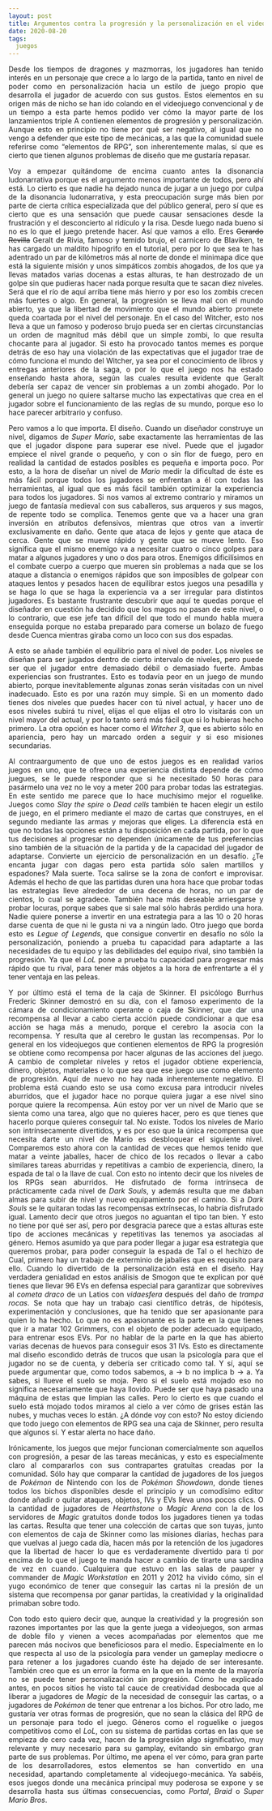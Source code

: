 ```yaml
---
layout: post
title: Argumentos contra la progresión y la personalización en el videojuego
date: 2020-08-20
tags:
  juegos
---
```

<p style='text-align: justify;'>Desde los tiempos de dragones y mazmorras, los jugadores han tenido interés en un personaje que crece a lo largo de la partida, tanto en nivel de poder como en personalización hacia un estilo de juego propio que desarrolla el jugador de acuerdo con sus gustos. Estos elementos en su origen más de nicho se han ido colando en el videojuego convencional y de un tiempo a esta parte hemos podido ver cómo la mayor parte de los lanzamientos triple A contienen elementos de progresión y personalización. Aunque esto en principio no tiene por qué ser negativo, al igual que no vengo a defender que este tipo de mecánicas, a las que la comunidad suele referirse como “elementos de RPG”, son inherentemente malas, sí que es cierto que tienen algunos problemas de diseño que me gustaría repasar.</p>

<p style='text-align: justify;'>Voy a empezar quitándome de encima cuanto antes la disonancia ludonarrativa porque es el argumento menos importante de todos, pero ahí está. Lo cierto es que nadie ha dejado nunca de jugar a un juego por culpa de la disonancia ludonarrativa, y esta preocupación surge más bien por parte de cierta crítica especializada que del público general, pero sí que es cierto que es una sensación que puede causar sensaciones desde la frustración y el desconcierto al ridículo y la risa. Desde luego nada bueno si no es lo que el juego pretende hacer. Así que vamos a ello. Eres <del>Gerardo Revilla</del> Geralt de Rivia, famoso y temido brujo, el carnicero de Blaviken, te has cargado un maldito hipogrifo en el tutorial, pero por lo que sea te has adentrado un par de kilómetros más al norte de donde el minimapa dice que está la siguiente misión y unos simpáticos zombis ahogados, de los que ya llevas matados varias docenas a estas alturas, te han destrozado de un golpe sin que pudieras hacer nada porque resulta que te sacan diez niveles. Será que el río de aquí arriba tiene más hierro y por eso los zombis crecen más fuertes o algo. En general, la progresión se lleva mal con el mundo abierto, ya que la libertad de movimiento que el mundo abierto promete queda coartada por el nivel del personaje. En el caso del Witcher, esto nos lleva a que un famoso y poderoso brujo pueda ser en ciertas circunstancias un orden de magnitud más débil que un simple zombi, lo que resulta chocante para al jugador. Si esto ha provocado tantos memes es porque detrás de eso hay una violación de las expectativas que el jugador trae de cómo funciona el mundo del Witcher, ya sea por el conocimiento de libros y entregas anteriores de la saga, o por lo que el juego nos ha estado enseñando hasta ahora, según las cuales resulta evidente que Geralt debería ser capaz de vencer sin problemas a un zombi ahogado. Por lo general un juego no quiere saltarse mucho las expectativas que crea en el jugador sobre el funcionamiento de las reglas de su mundo, porque eso lo hace parecer arbitrario y confuso.</p>

<p style='text-align: justify;'>Pero vamos a lo que importa. El diseño. Cuando un diseñador construye un nivel, digamos de <i>Super Mario</i>, sabe exactamente las herramientas de las que el jugador dispone para superar ese nivel. Puede que el jugador empiece el nivel grande o pequeño, y con o sin flor de fuego, pero en realidad la cantidad de estados posibles es pequeña e importa poco. Por esto, a la hora de diseñar un nivel de <i>Mario</i> medir la dificultad de éste es más fácil porque todos los jugadores se enfrentan a él con todas las herramientas, al igual que es más fácil también optimizar la experiencia para todos los jugadores. Si nos vamos al extremo contrario y miramos un juego de fantasía medieval con sus caballeros, sus arqueros y sus magos, de repente todo se complica. Tenemos gente que va a hacer una gran inversión en atributos defensivos, mientras que otros van a invertir exclusivamente en daño. Gente que ataca de lejos y gente que ataca de cerca. Gente que se mueve rápido y gente que se mueve lento. Eso significa que el mismo enemigo va a necesitar cuatro o cinco golpes para matar a algunos jugadores y uno o dos para otros. Enemigos dificilísimos en el combate cuerpo a cuerpo que mueren sin problemas a nada que se los ataque a distancia o enemigos rápidos que son imposibles de golpear con ataques lentos y pesados hacen de equilibrar estos juegos una pesadilla y se haga lo que se haga la experiencia va a ser irregular para distintos jugadores. Es bastante frustrante descubrir que aquí te quedas porque el diseñador en cuestión ha decidido que los magos no pasan de este nivel, o lo contrario, que ese jefe tan difícil del que todo el mundo habla muera enseguida porque no estaba preparado para comerse un bolazo de fuego desde Cuenca mientras giraba como un loco con sus dos espadas.</p>

<p style='text-align: justify;'>A esto se añade también el equilibrio para el nivel de poder. Los niveles se diseñan para ser jugados dentro de cierto intervalo de niveles, pero puede ser que el jugador entre demasiado débil o demasiado fuerte. Ambas experiencias son frustrantes. Esto es todavía peor en un juego de mundo abierto, porque inevitablemente algunas zonas serán visitadas con un nivel inadecuado. Esto es por una razón muy simple. Si en un momento dado tienes dos niveles que puedes hacer con tú nivel actual, y hacer uno de esos niveles subirá tu nivel, elijas el que elijas el otro lo visitarás con un nivel mayor del actual, y por lo tanto será más fácil que si lo hubieras hecho primero. La otra opción es hacer como el <i>Witcher 3</i>, que es abierto sólo en apariencia, pero hay un marcado orden a seguir y si eso misiones secundarias.</p>

<p style='text-align: justify;'>Al contraargumento de que uno de estos juegos es en realidad varios juegos en uno, que te ofrece una experiencia distinta depende de cómo juegues, se le puede responder que si he necesitado 50 horas para pasármelo una vez no le voy a meter 200 para probar todas las estrategias. En este sentido me parece que lo hace muchísimo mejor el roguelike. Juegos como <i>Slay the spire</i> o <i>Dead cells</i> también te hacen elegir un estilo de juego, en el primero mediante el mazo de cartas que construyes, en el segundo mediante las armas y mejoras que eliges. La diferencia está en que no todas las opciones están a tu disposición en cada partida, por lo que tus decisiones al progresar no dependen únicamente de tus preferencias sino también de la situación de la partida y de la capacidad del jugador de adaptarse. Convierte un ejercicio de personalización en un desafío. ¿Te encanta jugar con dagas pero esta partida sólo salen martillos y espadones? Mala suerte. Toca salirse se la zona de confort e improvisar. Además el hecho de que las partidas duren una hora hace que probar todas las estrategias lleve alrededor de una decena de horas, no un par de cientos, lo cual se agradece. También hace más deseable arriesgarse y probar locuras, porque sabes que si sale mal sólo habrás perdido una hora. Nadie quiere ponerse a invertir en una estrategia para a las 10 o 20 horas darse cuenta de que ni le gusta ni va a ningún lado. Otro juego que borda esto es <i>Legue of Legends</i>, que consigue convertir en desafío no sólo la personalización, poniendo a prueba tu capacidad para adaptarte a las necesidades de tu equipo y las debilidades del equipo rival, sino también la progresión. Ya que el <i>LoL</i> pone a prueba tu capacidad para progresar más rápido que tu rival, para tener más objetos a la hora de enfrentarte a él y tener ventaja en las peleas.</p>

<p style='text-align: justify;'>Y por último está el tema de la caja de Skinner. El psicólogo Burrhus Frederic Skinner demostró en su día, con el famoso experimento de la cámara de condicionamiento operante o caja de Skinner, que dar una recompensa al llevar a cabo cierta acción puede condicionar a que esa acción se haga más a menudo, porque el cerebro la asocia con la recompensa. Y resulta que al cerebro le gustan las recompensas. Por lo general en los videojuegos que contienen elementos de RPG la progresión se obtiene como recompensa por hacer algunas de las acciones del juego. A cambio de completar niveles y retos el jugador obtiene experiencia, dinero, objetos, materiales o lo que sea que ese juego use como elemento de progresión. Aquí de nuevo no hay nada inherentemente negativo. El problema está cuando esto se usa como excusa para introducir niveles aburridos, que el jugador hace no porque quiera jugar a ese nivel sino porque quiere la recompensa. Aún estoy por ver un nivel de Mario que se sienta como una tarea, algo que no quieres hacer, pero es que tienes que hacerlo porque quieres conseguir tal. No existe. Todos los niveles de Mario son intrínsecamente divertidos, y es por eso que la única recompensa que necesita darte un nivel de Mario es desbloquear el siguiente nivel. Comparemos esto ahora con la cantidad de veces que hemos tenido que matar a veinte jabalíes, hacer de chico de los recados o llevar a cabo similares tareas aburridas y repetitivas a cambio de experiencia, dinero, la espada de tal o la llave de cual. Con esto no intento decir que los niveles de los RPGs sean aburridos. He disfrutado de forma intrínseca de prácticamente cada nivel de <i>Dark Souls</i>, y además resulta que me daban almas para subir de nivel y nuevo equipamiento por el camino. Si a <i>Dark Souls</i> se le quitaran todas las recompensas extrínsecas, lo habría disfrutado igual. Lamento decir que otros juegos no aguantan el tipo tan bien. Y esto no tiene por qué ser así, pero por desgracia parece que a estas alturas este tipo de acciones mecánicas y repetitivas las tenemos ya asociadas al género. Hemos asumido ya que para poder llegar a jugar esa estrategia que queremos probar, para poder conseguir la espada de Tal o el hechizo de Cual, primero hay un trabajo de exterminio de jabalíes que es requisito para ello. Cuando lo divertido de la personalización está en el diseño. Hay verdadera genialidad en estos análisis de Smogon que te explican por qué tienes que llevar 96 EVs en defensa especial para garantizar que sobrevives al <i>cometa draco</i> de un Latios con <i>vidaesfera</i> después del daño de <i>trampa rocas</i>. Se nota que hay un trabajo casi científico detrás, de hipótesis, experimentación y conclusiones, que ha tenido que ser apasionante para quien lo ha hecho. Lo que no es apasionante es la parte en la que tienes que ir a matar 102 Grimmers, con el objeto de poder adecuado equipado, para entrenar esos EVs. Por no hablar de la parte en la que has abierto varias decenas de huevos para conseguir esos 31 IVs. Esto es directamente mal diseño escondido detrás de trucos que usan la psicología para que el jugador no se de cuenta, y debería ser criticado como tal. Y sí, aquí se puede argumentar que, como todos sabemos, a -> b no implica b -> a. Ya sabes, si llueve el suelo se moja. Pero si el suelo está mojado eso no significa necesariamente que haya llovido. Puede ser que haya pasado una máquina de estas que limpian las calles. Pero lo cierto es que cuando el suelo está mojado todos miramos al cielo a ver cómo de grises están las nubes, y muchas veces lo están. ¿A dónde voy con esto? No estoy diciendo que todo juego con elementos de RPG sea una caja de Skinner, pero resulta que algunos sí. Y estar alerta no hace daño.</p>

<p style='text-align: justify;'>Irónicamente, los juegos que mejor funcionan comercialmente son aquellos con progresión, a pesar de las tareas mecánicas, y esto es especialmente claro al compararlos con sus contrapartes gratuitas creadas por la comunidad. Sólo hay que comparar la cantidad de jugadores de los juegos de <i>Pokémon</i> de Nintendo con los de <i>Pokémon Showdown</i>, donde tienes todos los bichos disponibles desde el principio y un comodísimo editor donde añadir o quitar ataques, objetos, IVs y EVs lleva unos pocos clics. O la cantidad de jugadores de <i>Hearthstone</i> o <i>Magic Arena</i> con la de los servidores de <i>Magic</i> gratuitos donde todos los jugadores tienen ya todas las cartas. Resulta que tener una colección de cartas que son tuyas, junto con elementos de caja de Skinner como las misiones diarias, hechas para que vuelvas al juego cada día, hacen más por la retención de los jugadores que la libertad de hacer lo que es verdaderamente divertido para ti por encima de lo que el juego te manda hacer a cambio de tirarte una sardina de vez en cuando. Cualquiera que estuvo en las salas de pauper y commander de <i>Magic Workstation</i> en 2011 y 2012 ha vivido cómo, sin el yugo económico de tener que conseguir las cartas ni la presión de un sistema que recompensa por ganar partidas, la creatividad y la originalidad primaban sobre todo.</p>

<p style='text-align: justify;'>Con todo esto quiero decir que, aunque la creatividad y la progresión son razones importantes por las que la gente juega a videojuegos, son armas de doble filo y vienen a veces acompañadas por elementos que me parecen más nocivos que beneficiosos para el medio. Especialmente en lo que respecta al uso de la psicología para vender un gameplay mediocre o para retener a los jugadores cuando éste ha dejado de ser interesante. También creo que es un error la forma en la que en la mente de la mayoría no se puede tener personalización sin progresión. Cómo he explicado antes, en pocos sitios he visto tal cauce de creatividad desbocada que al liberar a jugadores de <i>Magic</i> de la necesidad de conseguir las cartas, o a jugadores de <i>Pokémon</i> de tener que entrenar a los bichos. Por otro lado, me gustaría ver otras formas de progresión, que no sean la clásica del RPG de un personaje para todo el juego. Géneros como el roguelike o juegos competitivos como el <i>LoL</i>, con su sistema de partidas cortas en las que se empieza de cero cada vez, hacen de la progresión algo significativo, muy relevante y muy necesario para su gamplay, evitando sin embargo gran parte de sus problemas. Por último, me apena el ver cómo, para gran parte de los desarrolladores, estos elementos se han convertido en una necesidad, apartando completamente al videojuego-mecánica. Ya sabéis, esos juegos donde una mecánica principal muy poderosa se expone y se desarrolla hasta sus últimas consecuencias, como <i>Portal</i>, <i>Braid</i> o <i>Super Mario Bros</i>.</p>
